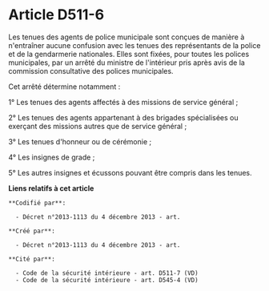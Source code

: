 # Article D511-6

Les tenues des agents de police municipale sont conçues de manière à n'entraîner aucune confusion avec les tenues des
représentants de la police et de la gendarmerie nationales. Elles sont fixées, pour toutes les polices municipales, par un
arrêté du ministre de l'intérieur pris après avis de la commission consultative des polices municipales.

Cet arrêté détermine notamment :

1° Les tenues des agents affectés à des missions de service général ;

2° Les tenues des agents appartenant à des brigades spécialisées ou exerçant des missions autres que de service général ;

3° Les tenues d'honneur ou de cérémonie ;

4° Les insignes de grade ;

5° Les autres insignes et écussons pouvant être compris dans les tenues.

**Liens relatifs à cet article**

	**Codifié par**:

	  - Décret n°2013-1113 du 4 décembre 2013 - art.

	**Créé par**:

	  - Décret n°2013-1113 du 4 décembre 2013 - art.

	**Cité par**:

	  - Code de la sécurité intérieure - art. D511-7 (VD)
	  - Code de la sécurité intérieure - art. D545-4 (VD)
